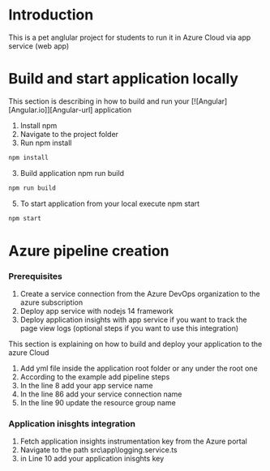 # Introduction 
This is a pet anglular project for students to run it in Azure Cloud via app service (web app)

# Build and start application locally
This section is describing in how to build and run your [![Angular][Angular.io]][Angular-url] application
1. Install npm 
2. Navigate to the project folder
3. Run npm install
  ```sh
  npm install
  ```
3. Build application npm run build
  ```sh
  npm run build
  ```
5. To start application from your local execute npm start
  ```sh
  npm start
  ```

# Azure pipeline creation

### Prerequisites
1. Create a service connection from the Azure DevOps organization to the azure subscription
2. Deploy app service with nodejs 14 framework
3. Deploy application insights with app service if you want to track the page view logs (optional steps if you want to use this integration)

This section is explaining on how to build and deploy your application to the azure Cloud
1. Add yml file inside the application root folder or any under the root one
2. According to the example add pipeline steps
3. In the line 8 add your app service name
4. In the line 86 add your service connection name
5. In the line 90 update the resource group name

### Application inisghts integration
1. Fetch application insights instrumentation key from the Azure portal 
2. Navigate to the path src\app\logging.service.ts 
3. in Line 10 add your application inisghts key
